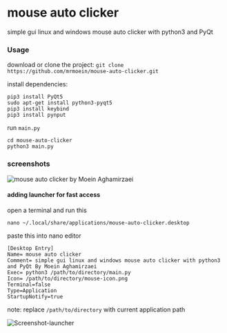 # mouse auto clicker

simple gui linux and windows mouse auto clicker with python3 and PyQt

### Usage
download or clone the project: `git clone https://github.com/mrmoein/mouse-auto-clicker.git`

install dependencies: 
```
pip3 install PyQt5
sudo apt-get install python3-pyqt5
pip3 install keybind
pip3 install pynput
```
run `main.py`
```
cd mouse-auto-clicker
python3 main.py
```

### screenshots
![mouse auto clicker by Moein Aghamirzaei](https://raw.githubusercontent.com/mrmoein/mouse-auto-clicker/main/Screenshot.png)

#### adding launcher for fast access
open a terminal and run this 
```
nano ~/.local/share/applications/mouse-auto-clicker.desktop
```
paste this into nano editor
```
[Desktop Entry]
Name= mouse auto clicker
Comment= simple gui linux and windows mouse auto clicker with python3 and PyQt By Moein Aghamirzaei
Exec= python3 /path/to/directory/main.py
Icon= /path/to/directory/mouse-icon.png
Terminal=false
Type=Application
StartupNotify=true
```
note: replace `/path/to/directory` with current application path

![Screenshot-launcher](https://raw.githubusercontent.com/mrmoein/mouse-auto-clicker/main/Screenshot-launcher.png)
